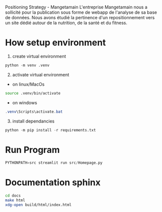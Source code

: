 Positioning Strategy - Mangetamain
L'entreprise Mangetamain nous a sollicité pour la publication sous forme de webapp de l'analyse de sa base de données. 
Nous avons étudié la pertinence d'un repositionnement vers un site dédié autour de la nutrition, de la santé et du fitness.



# How setup environment
1. create virtual environment
```python
python -m venv .venv
```

2. activate virtual environment
- on linux/MacOs
```bash
source .venv/bin/activate
```

-   on windows
``` powershell
.venv\Scripts\activate.bat
```

3. install dependancies
```python
python -m pip install -r requirements.txt
```

# Run Program
```python
PYTHONPATH=src streamlit run src/Homepage.py
```

# Documentation sphinx
```bash
cd docs
make html
xdg-open build/html/index.html
```


